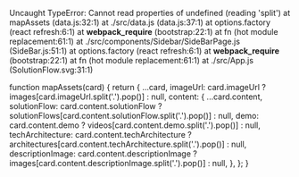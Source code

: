 Uncaught TypeError: Cannot read properties of undefined (reading 'split')
    at mapAssets (data.js:32:1)
    at ./src/data.js (data.js:37:1)
    at options.factory (react refresh:6:1)
    at __webpack_require__ (bootstrap:22:1)
    at fn (hot module replacement:61:1)
    at ./src/components/Sidebar/SideBarPage.js (SideBar.js:51:1)
    at options.factory (react refresh:6:1)
    at __webpack_require__ (bootstrap:22:1)
    at fn (hot module replacement:61:1)
    at ./src/App.js (SolutionFlow.svg:31:1)



function mapAssets(card) {
  return {
    ...card,
    imageUrl: card.imageUrl ? images[card.imageUrl.split('.').pop()] : null,
    content: {
      ...card.content,
      solutionFlow: card.content.solutionFlow ? solutionFlows[card.content.solutionFlow.split('.').pop()] : null,
      demo: card.content.demo ? videos[card.content.demo.split('.').pop()] : null,
      techArchitecture: card.content.techArchitecture ? architectures[card.content.techArchitecture.split('.').pop()] : null,
      descriptionImage: card.content.descriptionImage ? images[card.content.descriptionImage.split('.').pop()] : null,
    },
  };
}
